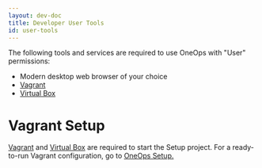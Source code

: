 ```yaml
---
layout: dev-doc
title: Developer User Tools
id: user-tools 
---
```


The following tools and services are required to use OneOps with "User" permissions:


* Modern desktop web browser of your choice
* <a href="https://www.vagrantup.com/" target="_blank">Vagrant</a>
* <a href="https://www.virtualbox.org/wiki/Downloads" target="_blank">Virtual Box</a>

# Vagrant Setup

<a href="https://www.vagrantup.com/" target="_blank">Vagrant</a> and <a href="https://www.virtualbox.org/wiki/Downloads" target="_blank">Virtual Box</a> are required to start the Setup project. For a ready-to-run Vagrant configuration, go to <a href="https://github.com/oneops/setup" target="_blank">OneOps Setup.</a>  



